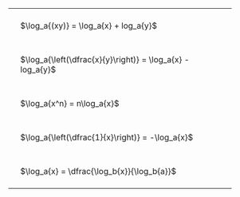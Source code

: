 ---
---

<style type="text/css">
#T_33458 th.col_heading {
  text-align: left;
  font-size: 1em;
}
#T_33458 td {
  text-align: left;
  font-size: 1em;
  padding: 1.5em;
}
#T_33458_row0_col0, #T_33458_row1_col0, #T_33458_row2_col0, #T_33458_row3_col0, #T_33458_row4_col0 {
  width: 400px;
  white-space: pre-wrap;
}
</style>
<table id="T_33458">
  <thead>
  </thead>
  <tbody>
    <tr>
      <td id="T_33458_row0_col0" class="data row0 col0" >$\log_a{(xy)} = \log_a{x} + log_a{y}$</td>
    </tr>
    <tr>
      <td id="T_33458_row1_col0" class="data row1 col0" >$\log_a{\left(\dfrac{x}{y}\right)} = \log_a{x} - log_a{y}$</td>
    </tr>
    <tr>
      <td id="T_33458_row2_col0" class="data row2 col0" >$\log_a{x^n} = n\log_a{x}$</td>
    </tr>
    <tr>
      <td id="T_33458_row3_col0" class="data row3 col0" >$\log_a{\left(\dfrac{1}{x}\right)} = -\log_a{x}$</td>
    </tr>
    <tr>
      <td id="T_33458_row4_col0" class="data row4 col0" >$\log_a{x} = \dfrac{\log_b{x}}{\log_b{a}}$</td>
    </tr>
  </tbody>
</table>
